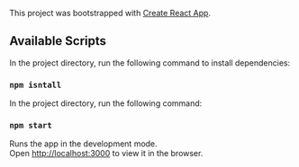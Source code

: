 This project was bootstrapped with [Create React App](https://github.com/facebook/create-react-app).

## Available Scripts

In the project directory, run the following command to install dependencies:

### `npm isntall`

In the project directory, run the following command:

### `npm start`

Runs the app in the development mode.<br>
Open [http://localhost:3000](http://localhost:3000) to view it in the browser.
